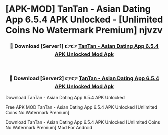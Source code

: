 # [APK-MOD] TanTan - Asian Dating App 6.5.4 APK Unlocked - [Unlimited Coins No Watermark Premium] njvzv



<div align="center">
<h3>🔴 Download [Server1] 👉👉 <a href="https://momento.my/?title=TanTan_-_Asian_Dating_App_6.5.4_APK_Unlocked">TanTan - Asian Dating App 6.5.4 APK Unlocked Mod Apk</a></h3><br>

<h3>🔴 Download [Server2] 👉👉 <a href="https://momento.my/?title=TanTan_-_Asian_Dating_App_6.5.4_APK_Unlocked">TanTan - Asian Dating App 6.5.4 APK Unlocked Mod Apk</a></h3>
</div>



Download TanTan - Asian Dating App 6.5.4 APK Unlocked 

Free APK MOD TanTan - Asian Dating App 6.5.4 APK Unlocked [Unlimited Coins No Watermark Premium]

Download TanTan - Asian Dating App 6.5.4 APK Unlocked [Unlimited Coins No Watermark Premium] Mod For Android
